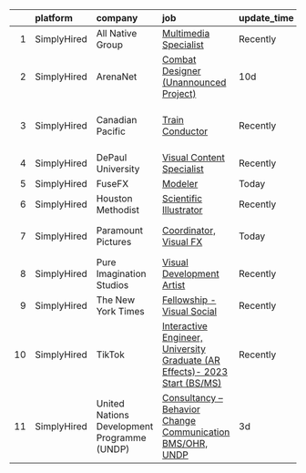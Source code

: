 

|    | platform    | company                                     | job                                                                                                                                                                                   | update_time   | location                           |
|---:|:------------|:--------------------------------------------|:--------------------------------------------------------------------------------------------------------------------------------------------------------------------------------------|:--------------|:-----------------------------------|
|  1 | SimplyHired | All Native Group                            | [Multimedia Specialist](https://www.simplyhired.com/job/zXxui8BIuGnbF7uHmkRfjk2qNj9NZyBUyEVgY_by17DRJ1phHJKDmQ?q=visual+effects)                                                      | Recently      | Blackstone, VA                     |
|  2 | SimplyHired | ArenaNet                                    | [Combat Designer (Unannounced Project)](https://www.simplyhired.com/job/cG7sF_G5QxRRwWSRvGSkp3gnl5m-pPkIRhz8BGmPkrf4cjolUzb9Fw?q=visual+effects)                                      | 10d           | Bellevue, WA                       |
|  3 | SimplyHired | Canadian Pacific                            | [Train Conductor](https://www.simplyhired.com/job/btcEC0Nv70hKnEt4eVDZHKoiin27iCjZX6uX9uu2_ndTpfwv-mnxEA?q=visual+effects)                                                            | Recently      | Saratoga Springs, NY +12 locations |
|  4 | SimplyHired | DePaul University                           | [Visual Content Specialist](https://www.simplyhired.com/job/dyKQwrEPwPGIOMEH-eYydo9TuVA3uYTVlmgdnTaC0so8jZhIjHiaPQ?q=visual+effects)                                                  | Recently      | Chicago, IL                        |
|  5 | SimplyHired | FuseFX                                      | [Modeler](https://www.simplyhired.com/job/hGkpZSCwXt4qBaliWG4jrIR4M67c-gIu6rNSYBlaTQUGM90ImLqJTw?q=visual+effects)                                                                    | Today         | Atlanta, GA                        |
|  6 | SimplyHired | Houston Methodist                           | [Scientific Illustrator](https://www.simplyhired.com/job/Lr77P5vUvyYqbpyZfmfsipOFL3Xjp1oCQmxm5JLh3hlvHuSG8q_iag?q=visual+effects)                                                     | Recently      | Houston, TX                        |
|  7 | SimplyHired | Paramount Pictures                          | [Coordinator, Visual FX](https://www.simplyhired.com/job/rt2Gtc_GLT1v5dUtiRvbQb_B01G6Z3V5MLGgorJiqVDjjUGy_c5bBQ?q=visual+effects)                                                     | Today         | Los Angeles, CA                    |
|  8 | SimplyHired | Pure Imagination Studios                    | [Visual Development Artist](https://www.simplyhired.com/job/u3Ce0qDkoB4jPujFyWA_pOjySvkBJ7SmBclJFkATwkjx3a0XU_1R2g?q=visual+effects)                                                  | Recently      | Van Nuys, CA                       |
|  9 | SimplyHired | The New York Times                          | [Fellowship - Visual Social](https://www.simplyhired.com/job/CAKQhmg7vYwhx9tKPA6z1ZUle6mBh7N53KqWBm12jJdB-XtNJVXqhQ?q=visual+effects)                                                 | Recently      | New York, NY                       |
| 10 | SimplyHired | TikTok                                      | [Interactive Engineer, University Graduate (AR Effects)- 2023 Start (BS/MS)](https://www.simplyhired.com/job/7mmac1HEAcq1UDtM7wYOPYQo89STo0ZXsjrfsSms6b-UPcP-RdFWvA?q=visual+effects) | Recently      | Los Angeles, CA +1 location        |
| 11 | SimplyHired | United Nations Development Programme (UNDP) | [Consultancy – Behavior Change Communication BMS/OHR, UNDP](https://www.simplyhired.com/job/6vDtoWcJM_MRZZc15gW_uJFThB2U5NPsJ57QhXYVotm8_H8J-j3jXw?q=visual+effects)                  | 3d            | Remote                             |